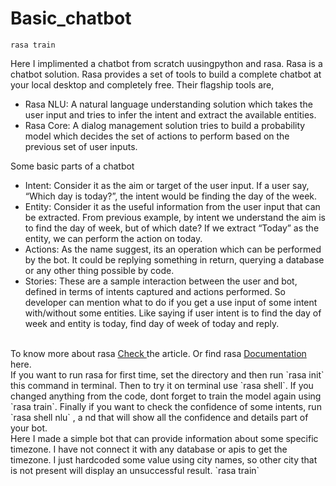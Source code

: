 # Basic_chatbot
 `rasa train`

Here I implimented a chatbot from scratch uusingpython and rasa. Rasa is a chatbot solution. Rasa provides a set of tools to build a complete chatbot at your local desktop and completely free. Their flagship tools are,
<ul>
  <li>Rasa NLU: A natural language understanding solution which takes the user input and tries to infer the intent and extract the available entities.</li>
  <li>Rasa Core: A dialog management solution tries to build a probability model which decides the set of actions to perform based on the previous set of user inputs.</li>
</ul>
Some basic parts of a chatbot 
<ul>
  <li>Intent: Consider it as the aim or target of the user input. If a user say, “Which day is today?”, the intent would be finding the day of the week.</li>
  <li>Entity: Consider it as the useful information from the user input that can be extracted. From previous example, by intent we understand the aim is to find the day of week, but of which date? If we extract “Today” as the entity, we can perform the action on today.</li>
  <li>Actions: As the name suggest, its an operation which can be performed by the bot. It could be replying something in return, querying a database or any other thing possible by code.</li>
  <li>Stories: These are a sample interaction between the user and bot, defined in terms of intents captured and actions performed. So developer can mention what to do if you get a use input of some intent with/without some entities. Like saying if user intent is to find the day of week and entity is today, find day of week of today and reply.</li>
</ul>
<br>
To know more about rasa <a href ='https://itnext.io/building-a-chatbot-with-rasa-9c3f3c6ad64d'> Check </a> the article. Or find rasa <a href ='https://rasa.com/docs/getting-started/'> Documentation </a> here.
<br>
If you want to run rasa for first time, set the directory and then run `rasa init` this command in terminal. Then to try it on terminal use `rasa shell`. If you changed anything from the code, dont forget to train the model again using `rasa train`. Finally if you want to check the confidence of some intents, run `rasa shell nlu` , a nd that will show all the confidence and details part of your bot.
<br>
Here I made a simple bot that can provide information about some specific timezone. I have not connect it with any database or apis to get the timezone. I just hardcoded some value using city names, so other city that is not present will display an unsuccessful result.
 `rasa train`
